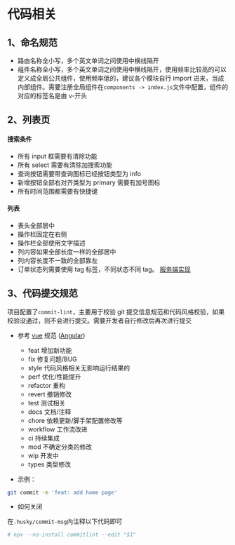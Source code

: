 # 代码相关

## 1、命名规范

- 路由名称全小写，多个英文单词之间使用中横线隔开
- 组件名称全小写，多个英文单词之间使用中横线隔开，使用频率比较高的可以定义成全局公共组件，使用频率低的，建议各个模块自行 import 进来，当成内部组件。需要注册全局组件在`components -> index.js`文件中配置，组件的对应的标签名是由 v-开头

## 2、列表页

#### 搜索条件

- 所有 input 框需要有清除功能
- 所有 select 需要有清除加搜索功能
- 查询按钮需要带查询图标已经按钮类型为 info
- 新增按钮全部右对齐类型为 primary 需要有加号图标
- 所有时间范围都需要有快捷键

#### 列表

- 表头全部居中
- 操作栏固定在右侧
- 操作栏全部使用文字描述
- 列内容如果全部长度一样的全部居中
- 列内容长度不一致的全部靠左
- 订单状态列需要使用 tag 标签，不同状态不同 tag。 [服务端实现](./course-java.md#_7、前端状态动态tag样式)

## 3、代码提交规范

项目配置了`commit-lint`，主要用于校验 git 提交信息规范和代码风格校验，如果校验没通过，则不会进行提交。需要开发者自行修改后再次进行提交

- 参考 [vue](https://github.com/vuejs/vue/blob/dev/.github/COMMIT_CONVENTION.md) 规范 ([Angular](https://github.com/conventional-changelog/conventional-changelog/tree/master/packages/conventional-changelog-angular))

  - feat 增加新功能
  - fix 修复问题/BUG
  - style 代码风格相关无影响运行结果的
  - perf 优化/性能提升
  - refactor 重构
  - revert 撤销修改
  - test 测试相关
  - docs 文档/注释
  - chore 依赖更新/脚手架配置修改等
  - workflow 工作流改进
  - ci 持续集成
  - mod 不确定分类的修改
  - wip 开发中
  - types 类型修改

- 示例：

```sh
git commit -m 'feat: add home page'
```

- 如何关闭

在`.husky/commit-msg`内注释以下代码即可

```sh
# npx --no-install commitlint --edit "$1"
```
